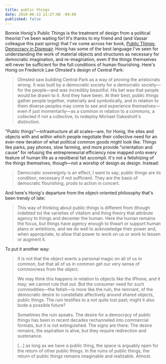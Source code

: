 ```yaml
---
title: public things
date: 2019-06-13 21:27:00 -04:00
published: false
---
```


Bonnie Honig's Public Things is the treatment of design from a political theorist I've been waiting for! It's thanks to my friend and (and Vassar colleague this past spring) that I've come across her book, [Public Things: Democracy in Disrepair](https://www.indiebound.org/book/9780823276417). Honig has some of the best language I've seen for understanding the work of material objects and structures as necessary for democratic imagination, and re-imagination, even if the things themselves will never be sufficient for the full conditions of human flourishing. Here's Honig on Frederick Law Olmsted's design of Central Park:

>Olmsted saw building Central Park as a way of proving the aristocrats wrong. It was built by a democratic society for a democratic society—for the people—and was incredibly beautiful. His bet was that people would be drawn to it. And they have been. At their best, public things gather people together, materially and symbolically, and in relation to them diverse peoples may come to see and experience themselves—even if just momentarily—as a common in relation to a commons, a collected if not a collective, to redeploy Michael Oakeshott's distinction.

"Public things"—infrastructure at all scales—are, for Honig, the sites and objects with and within which people negotiate their collective need for an ever-new iteration of what political common goods might look like. Things like parks, pay phones, slow farming, and more provide "orientation and cause" for refusing the entrepreneurial efficiency now mapped onto every feature of human life as a neoliberal fait accompli. It's not a fetishizing of the things themselves, though—not a worship of design as design. Instead:

>Democratic sovereignty is an effect, I want to say; public things are its condition, necessary if not sufficient. They are the basis of democratic flourishing, prods to action in concert.

And here's Honig's departure from the object-oriented philosophy that's been trendy of late:

>This way of thinking about public things is different from (though indebted to) the varieties of vitalism and thing theory that attribute agency to things and decenter the human. Here the human remains the focus, but things have agency enough to thwart or support human plans or ambitions, and we do well to acknowledge their power and, when appropriate, to allow that power to work on us or work to lessen or augment it.

To put it another way:

>It is not that the object exerts a personal magic on all of us in common, but that all of us in common get our very sense of commonness from the object.
>
>We may think this happens in relation to objects like the iPhone, and it may; we cannot rule that out. But the consumer need for such commodities—the fetish—is more like the ruin, the remnant, of the democratic desire to constellate affectively around shared objects, public things. The ruin testifies to a not quite lost past; might it also bode a possible future?
>
>Sometimes the ruin speaks. The desire for a democracy of public things has been in recent decades rechanneled into commercial formats, but it is not extinguished. The signs are there: The desire remains, the aspiration is alive, but they require redirection and sustenance.
>
>[...] as long as we have *a* public thing, the space is arguably open for the return of other public things. In the ruins of public things, the return of public things remains imaginable and realizable. Almost.




